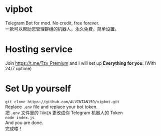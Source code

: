 # vipbot
Telegram Bot for mod. No credit, free forever. </br> 一款可以帮助您管理群组的机器人，永久免费，简单设置。

# Hosting service
Join https://t.me/Tzy_Premium and I will set up **Everything for you**. (With 24/7 uptime)

# Set Up yourself
`git clone https://github.com/ALVINTAN159/vipbot.git`<br />
Replace `.env` file and replace your bot token.<br />
把 `.env` 文件里的 `TOKEN` 更改成你 Telegram 机器人的 Token<br />
`node index.js`<br />
And you are done.<br />
完成喽！

